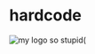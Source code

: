 # hardcode
![my logo](http://78.media.tumblr.com/avatar_459e1a2d2e10_128.pnj "don't touch")
so stupid(